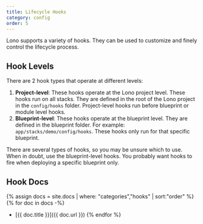 ```yaml
---
title: Lifecycle Hooks
category: config
order: 5
---
```


Lono supports a variety of hooks. They can be used to customize and finely control the lifecycle process.

## Hook Levels

There are 2 hook types that operate at different levels:

1. **Project-level**: These hooks operate at the Lono project level. These hooks run on all stacks. They are defined in the root of the Lono project in the `config/hooks` folder. Project-level hooks run before blueprint or module level hooks.
2. **Blueprint-level**: These hooks operate at the blueprint level. They are defined in the blueprint folder. For example: `app/stacks/demo/config/hooks`. These hooks only run for that specific blueprint.

There are several types of hooks, so you may be unsure which to use. When in doubt, use the blueprint-level hooks. You probably want hooks to fire when deploying a specific blueprint only.

## Hook Docs

{% assign docs = site.docs | where: "categories","hooks" | sort:"order" %}
{% for doc in docs -%}
* [{{ doc.title }}]({{ doc.url }})
{% endfor %}
